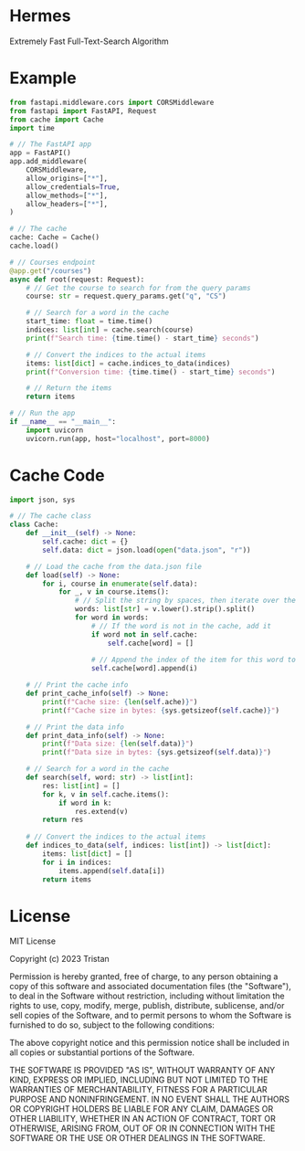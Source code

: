 # Hermes
Extremely Fast Full-Text-Search Algorithm

# Example
```py
from fastapi.middleware.cors import CORSMiddleware
from fastapi import FastAPI, Request
from cache import Cache
import time

# // The FastAPI app
app = FastAPI()
app.add_middleware(
    CORSMiddleware,
    allow_origins=["*"],
    allow_credentials=True,
    allow_methods=["*"],
    allow_headers=["*"],
)

# // The cache
cache: Cache = Cache()
cache.load()

# // Courses endpoint
@app.get("/courses")
async def root(request: Request):
    # // Get the course to search for from the query params
    course: str = request.query_params.get("q", "CS")

    # // Search for a word in the cache
    start_time: float = time.time()
    indices: list[int] = cache.search(course)
    print(f"Search time: {time.time() - start_time} seconds")

    # // Convert the indices to the actual items
    items: list[dict] = cache.indices_to_data(indices)
    print(f"Conversion time: {time.time() - start_time} seconds")

    # // Return the items
    return items

# // Run the app
if __name__ == "__main__":
    import uvicorn
    uvicorn.run(app, host="localhost", port=8000)
```

# Cache Code
```py
import json, sys

# // The cache class
class Cache:
    def __init__(self) -> None:
        self.cache: dict = {}
        self.data: dict = json.load(open("data.json", "r"))

    # // Load the cache from the data.json file
    def load(self) -> None:
        for i, course in enumerate(self.data):
            for _, v in course.items():
                # // Split the string by spaces, then iterate over the words
                words: list[str] = v.lower().strip().split()
                for word in words:
                    # // If the word is not in the cache, add it
                    if word not in self.cache:
                        self.cache[word] = []
                    
                    # // Append the index of the item for this word to the cache
                    self.cache[word].append(i)

    # // Print the cache info
    def print_cache_info(self) -> None:
        print(f"Cache size: {len(self.ache)}")
        print(f"Cache size in bytes: {sys.getsizeof(self.cache)}")

    # // Print the data info
    def print_data_info(self) -> None:
        print(f"Data size: {len(self.data)}")
        print(f"Data size in bytes: {sys.getsizeof(self.data)}")

    # // Search for a word in the cache
    def search(self, word: str) -> list[int]:
        res: list[int] = []
        for k, v in self.cache.items():
            if word in k:
                res.extend(v)
        return res
    
    # // Convert the indices to the actual items
    def indices_to_data(self, indices: list[int]) -> list[dict]:
        items: list[dict] = []
        for i in indices:
            items.append(self.data[i])
        return items
```

# License
MIT License

Copyright (c) 2023 Tristan

Permission is hereby granted, free of charge, to any person obtaining a copy
of this software and associated documentation files (the "Software"), to deal
in the Software without restriction, including without limitation the rights
to use, copy, modify, merge, publish, distribute, sublicense, and/or sell
copies of the Software, and to permit persons to whom the Software is
furnished to do so, subject to the following conditions:

The above copyright notice and this permission notice shall be included in all
copies or substantial portions of the Software.

THE SOFTWARE IS PROVIDED "AS IS", WITHOUT WARRANTY OF ANY KIND, EXPRESS OR
IMPLIED, INCLUDING BUT NOT LIMITED TO THE WARRANTIES OF MERCHANTABILITY,
FITNESS FOR A PARTICULAR PURPOSE AND NONINFRINGEMENT. IN NO EVENT SHALL THE
AUTHORS OR COPYRIGHT HOLDERS BE LIABLE FOR ANY CLAIM, DAMAGES OR OTHER
LIABILITY, WHETHER IN AN ACTION OF CONTRACT, TORT OR OTHERWISE, ARISING FROM,
OUT OF OR IN CONNECTION WITH THE SOFTWARE OR THE USE OR OTHER DEALINGS IN THE
SOFTWARE.
